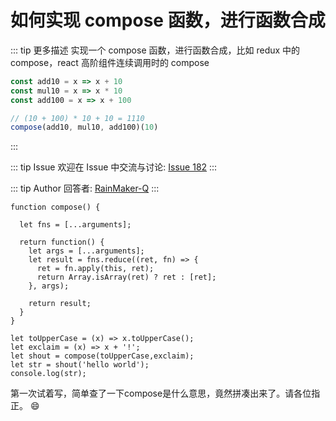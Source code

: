 # 如何实现 compose 函数，进行函数合成

::: tip 更多描述 
 实现一个 compose 函数，进行函数合成，比如 redux 中的 compose，react 高阶组件连续调用时的 compose


``` js
const add10 = x => x + 10
const mul10 = x => x * 10
const add100 = x => x + 100

// (10 + 100) * 10 + 10 = 1110
compose(add10, mul10, add100)(10)
``` 
::: 

::: tip Issue 
 欢迎在 Issue 中交流与讨论: [Issue 182](https://github.com/shfshanyue/Daily-Question/issues/182) 
:::

::: tip Author 
回答者: [RainMaker-Q](https://github.com/RainMaker-Q) 
:::

```
function compose() {

  let fns = [...arguments];

  return function() {
    let args = [...arguments];
    let result = fns.reduce((ret, fn) => {
      ret = fn.apply(this, ret);
      return Array.isArray(ret) ? ret : [ret];
    }, args);
    
    return result;
  }
}

let toUpperCase = (x) => x.toUpperCase();
let exclaim = (x) => x + '!';
let shout = compose(toUpperCase,exclaim);
let str = shout('hello world');
console.log(str);
```

第一次试着写，简单查了一下compose是什么意思，竟然拼凑出来了。请各位指正。  :smile: